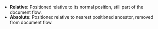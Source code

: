 - **Relative:** Positioned relative to its normal position, still part of the document flow.  
- **Absolute:** Positioned relative to nearest positioned ancestor, removed from document flow.
